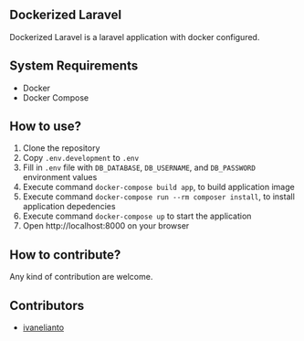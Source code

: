 ## Dockerized Laravel

Dockerized Laravel is a laravel application with docker configured.

## System Requirements

-   Docker
-   Docker Compose

## How to use?

1. Clone the repository
2. Copy `.env.development` to `.env`
3. Fill in `.env` file with `DB_DATABASE`, `DB_USERNAME`, and
   `DB_PASSWORD` environment values
4. Execute command `docker-compose build app`, to build application
   image
5. Execute command `docker-compose run --rm composer install`, to
   install application depedencies
6. Execute command `docker-compose up` to start the application
7. Open http://localhost:8000 on your browser

## How to contribute?

Any kind of contribution are welcome.

## Contributors

-   [ivanelianto](https://github.com/ivanelianto)
